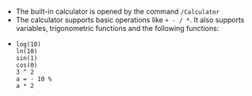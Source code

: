 - The built-in calculator is opened by the command `/Calculator`
- The calculator supports basic operations like `+ - / *`. It also supports variables, trigonometric functions and the following functions:
- ```calc
  log(10)
  ln(10)
  sin(1)
  cos(0)
  3 ^ 2
  a = - 10 %
  a * 2
  ```